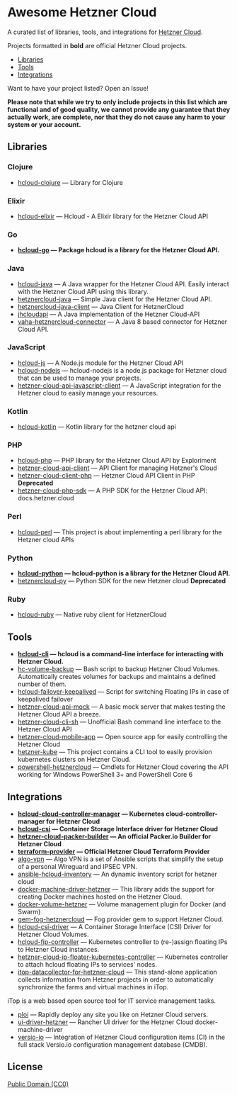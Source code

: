 # Awesome Hetzner Cloud

A curated list of libraries, tools, and integrations for [Hetzner Cloud](https://cloud.hetzner.com/).

Projects formatted in **bold** are official Hetzner Cloud projects.

* [Libraries](#libraries)
* [Tools](#tools)
* [Integrations](#integrations)

Want to have your project listed? Open an Issue!

**Please note that while we try to only include projects in this list which are
functional and of good quality, we cannot provide any guarantee that they actually
work, are complete, nor that they do not cause any harm to your system or your account.**

## Libraries

### Clojure

* [hcloud-clojure](https://github.com/olieidel/hcloud) — Library for Clojure 

### Elixir

* [hcloud-elixir](https://gitlab.com/ahamtech/elixir/Hcloud) — Hcloud - A Elixir library for the Hetzner Cloud API 

### Go

* **[hcloud-go](https://github.com/hetznercloud/hcloud-go) — Package hcloud is a library for the Hetzner Cloud API.** 

### Java

* [hcloud-java](https://github.com/riy/hcloud-java) — A Java wrapper for the Hetzner Cloud API. Easily interact with the Hetzner Cloud API using this library. 
* [hetznercloud-java](https://github.com/TomSDEVSN/hetznercloud-java) — Simple Java client for the Hetzner Cloud API. 
* [hetznercloud-java-client](https://github.com/Katzen48/HetznerCloud-Java-Client) — Java Client for HetznerCloud 
* [jhcloudapi](https://github.com/theq86/jhcloudapi) — A Java implementation of the Hetzner Cloud-API 
* [vaha-hetznercloud-connector](https://github.com/vahithanoglu/vaha-hetznercloud-connector) — A Java 8 based connector for Hetzner Cloud API. 

### JavaScript

* [hcloud-js](https://github.com/dennisbruner/hcloud-js) — A Node.js module for the Hetzner Cloud API 
* [hcloud-nodejs](https://github.com/Halfbax/hcloud-nodejs) — hcloud-nodejs is a node.js package for Hetzner cloud that can be used to manage your projects. 
* [hetzner-cloud-api-javascript-client](https://github.com/nezarati/hetzner-cloud) — A JavaScript integration for the Hetzner cloud to easily manage your resources. 

### Kotlin

* [hcloud-kotlin](https://github.com/DDKFM/hcloud-kotlin) — Kotlin library for the hetzner cloud api 

### PHP

* [hcloud-php](https://github.com/Exploriment/hcloud-php) — PHP library for the Hetzner Cloud API by Exploriment 
* [hetzner-cloud-api-client](https://github.com/webfoersterei/hetzner-cloud-api-client) — API Client for managing Hetzner&#039;s Cloud 
* [hetzner-cloud-client-php](https://github.com/arkste/hetzner-cloud-client-php) — Hetzner Cloud API Client in PHP **Deprecated**
* [hetzner-cloud-php-sdk](https://github.com/LKDevelopment/hetzner-cloud-php-sdk) — A PHP SDK for the Hetzner Cloud API: docs.hetzner.cloud 

### Perl

* [hcloud-perl](https://github.com/bmwiedemann/hcloud-perl) — This project is about implementing a perl library for the Hetzner cloud APIs 

### Python

* **[hcloud-python](https://github.com/hetznercloud/hcloud-python) — hcloud-python is a library for the Hetzner Cloud API.** 
* [hetznercloud-py](https://github.com/thlisym/hetznercloud-py) — Python SDK for the new Hetzner cloud **Deprecated**

### Ruby

* [hcloud-ruby](https://github.com/tonobo/hcloud-ruby) — Native ruby client for HetznerCloud 


## Tools

* **[hcloud-cli](https://github.com/hetznercloud/cli) — hcloud is a command-line interface for interacting with Hetzner Cloud.**
* [hc-volume-backup](https://gitlab.com/MartinBoehmer/hc-volume-backup) — Bash script to backup Hetzner Cloud Volumes. Automatically creates volumes for backups and maintains a defined number of them. 
* [hcloud-failover-keepalived](https://github.com/lehuizi/hcloud-failover-keepalived) — Script for switching Floating IPs in case of keepalived failover 
* [hetzner-cloud-api-mock](https://github.com/LKDevelopment/hetzner-cloud-api-mock) — A basic mock server that makes testing the Hetzner Cloud API a breeze. 
* [hetzner-cloud-cli-sh](https://github.com/thabbs/hetzner-cloud-cli-sh) — Unofficial Bash command line interface to the Hetzner Cloud API 
* [hetzner-cloud-mobile-app](https://github.com/LKaemmerling/hetzner-cloud-mobile-app) — Open source app for easily controlling the Hetzner Cloud 
* [hetzner-kube](https://github.com/xetys/hetzner-kube) — This project contains a CLI tool to easily provision kubernetes clusters on Hetzner Cloud. 
* [powershell-hetznercloud](https://github.com/nicholasdille/PowerShell-HetznerCloud) — Cmdlets for Hetzner Cloud covering the API working for Windows PowerShell 3+ and PowerShell Core 6 

## Integrations

* **[hcloud-cloud-controller-manager](https://github.com/hetznercloud/hcloud-cloud-controller-manager) — Kubernetes cloud-controller-manager for Hetzner Cloud** 
* **[hcloud-csi](https://github.com/hetznercloud/csi-driver) — Container Storage Interface driver for Hetzner Cloud** 
* **[hetzner-cloud-packer-builder](https://github.com/hashicorp/packer) — An official Packer.io Builder for Hetzner Cloud** 
* **[terraform-provider](https://github.com/terraform-providers/terraform-provider-hcloud) — Official Hetzner Cloud Terraform Provider** 
* [algo-vpn](https://github.com/trailofbits/algo) — Algo VPN is a set of Ansible scripts that simplify the setup of a personal Wireguard and IPSEC VPN. 
* [ansible-hcloud-inventory](https://github.com/hg8496/ansible-hcloud-inventory) — An dynamic inventory script for hetzner cloud 
* [docker-machine-driver-hetzner](https://github.com/JonasProgrammer/docker-machine-driver-hetzner) — This library adds the support for creating Docker machines hosted on the Hetzner Cloud. 
* [docker-volume-hetzner](https://github.com/costela/docker-volume-hetzner) — Volume management plugin for Docker (and Swarm) 
* [gem-fog-hetznercloud](https://github.com/elconas/gem-fog-hetznercloud) — Fog provider gem to support Hetzner Cloud. 
* [hcloud-csi-driver](https://github.com/apricote/hcloud-csi-driver) — A Container Storage Interface (CSI) Driver for Hetzner Cloud Volumes. 
* [hcloud-fip-controller](https://github.com/cbeneke/hcloud-fip-controller) — Kubernetes controller to (re-)assign floating IPs to Hetzner Cloud instances.
* [hetzner-cloud-ip-floater-kubernetes-controller](https://github.com/costela/hcloud-ip-floater) — Kubernetes controller to attach hcloud floating IPs to services&#039; nodes. 
* [itop-datacollector-for-hetzner-cloud](https://github.com/itomig-de/itomig-hetzner-collector) — This stand-alone application collects information from Hetzner projects in order to automatically synchronize the farms and virtual machines in iTop.

iTop is a web based open source tool for IT service management tasks. 
* [ploi](https://ploi.io) — Rapidly deploy any site you like on Hetzner Cloud servers. 
* [ui-driver-hetzner](https://github.com/mxschmitt/ui-driver-hetzner) — Rancher UI driver for the Hetzner Cloud docker-machine-driver 
* [versio-io](https://www.versio.io/import-hetzner-cloud-cmdb-configuration-item.html) — Integration of Hetzner Cloud configuration items (CI) in the full stack Versio.io configuration management database (CMDB). 

## License

[Public Domain (CC0)](https://creativecommons.org/publicdomain/zero/1.0/)
